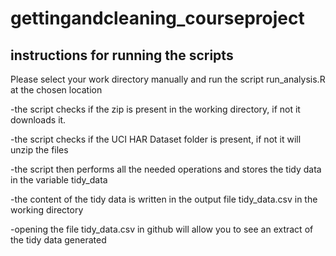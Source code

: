 # gettingandcleaning_courseproject
## instructions for running the scripts

Please select your work directory manually and run the script run_analysis.R at the chosen location

-the script checks if the zip is present in the working directory, if not it downloads it.

-the script checks if the UCI HAR Dataset folder is present, if not it will unzip the files

-the script then performs all the needed operations and stores the tidy data in the variable tidy_data

-the content of the tidy data is written in the output file tidy_data.csv in the working directory

-opening the file tidy_data.csv in github will allow you to see an extract of the tidy data generated
